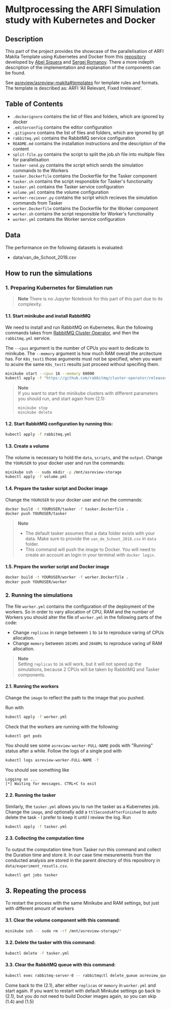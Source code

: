 # Multprocessing the ARFI Simulation study with Kubernetes and Docker

## Description
This part of the project provides the showcase of the parallelisation of ARFI Makita Template using Kubernetes and Docker from this [repository](https://github.com/abelsiqueira/asreview-cloud) developed by [Abel Siquera](https://github.com/abelsiqueira) and [Sergei Romanov](https://github.com/zoneout215). 
There a more indepth description of the implementation and explanation of the components can be found.

See [asreview/asreview-makita#templates](https://github.com/asreview/asreview-makita#templates) for template rules and formats. The template is described as: ARFI 'All Relevant, Fixed Irrelevant'.

## Table of Contents
* `.dockerignore` contains the list of files and folders, which are ignored by docker
* `.editorconfig` contains the editor configuration
* `.gitignore` contains the list of files and folders, which are ignored by git
* `rabbitmq.yml` contains the RabbitMQ service configuration
* `README.md` contains the installation instructions and the description of the content
* `split-file.py` contains the script to split the job.sh file into multiple files for parallelisation
* `tasker-send.py` contains the script which sends the simulation commands to the Workers
* `tasker.Dockerfile` contains the Dockerfile for the Tasker component
* `tasker.sh` contains the script responsible for Tasker's functionality
* `tasker.yml` contains the Tasker service configuration
* `volume.yml` contains the volume configuration
* `worker-reciever.py` contains the script which recieves the simulation commands from Tasker
* `worker.Dockerfile` contains the Dockerfile for the Worker component
* `worker.sh` contains the script responsible for Worker's functionality
* `worker.yml` contains the Worker service configuration

## Data

The performance on the following datasets is evaluated:

- data/van_de_Schoot_2018.csv

## How to run the simulations
### 1\. Preparing Kubernetes for Simulation run 
> **Note**
> There is no Jupyter Notebook for this part of this part due to its complexity.

#### 1.1\. Start minikube and install RabbitMQ

We need to install and run RabbitMQ on Kubernetes.
Run the following commands takes from [RabbitMQ Cluster Operator](https://www.rabbitmq.com/kubernetes/operator/quickstart-operator.html), and then the `rabbitmq.yml` service.

The `--cpus` argument is the number of CPUs you want to dedicate to minikube. The `--memory` argument is how much RAM overall the arcitecture has.
For `K8s_test1` those arguments must not be specified, when you want to acuire the same `K8s_test1` results just proceed without specifing them.

```bash
minikube start --cpus 16 --memory 60000
kubectl apply -f "https://github.com/rabbitmq/cluster-operator/releases/latest/download/cluster-operator.yml"
```
> **Note**  
>If you want to start the minikube clusters with different parameters you should run, and start again from (2.1):
>```
>minikube stop
>minikube delete
>```


#### 1.2\.  Start RabbitMQ configuration by running this: 
```bash
kubectl apply -f rabbitmq.yml
```

#### 1.3\.  Create a volume
The volume is necessary to hold the `data`, `scripts`, and the `output`.
Change the `YOURUSER` to your docker user and run the commands:
```bash
minikube ssh -- sudo mkdir -p /mnt/asreview-storage
kubectl apply -f volume.yml
```

#### 1.4\.  Prepare the tasker script and Docker image
Change the `YOURUSER` to your docker user and run the commands:
```bash
docker build -t YOURUSER/tasker -f tasker.Dockerfile .
docker push YOURUSER/tasker
```

> **Note**
> * The default tasker assumes that a data folder exists with your data.
> Make sure to provide the `van_de_Schoot_2018.csv` in `data` folder.
> * This command will push the image to Docker. You will need to create an account an login in your terminal with `docker login`.

#### 1.5\.  Prepare the worker script and Docker image

```bash
docker build -t YOURUSER/worker -f worker.Dockerfile .
docker push YOURUSER/worker
```

### 2. Running the simulations
The file `worker.yml` contains the configuration of the deployment of the workers. So in order to vary allocation of CPU, RAM and the number of Workers you should alter the file of `worker.yml` in the following parts of the code: 

* Change `replicas` in range betweem `1` to `14` to reproduce varing of CPUs allocation.
* Change `memory` between `1024Mi` and `2048Mi` to reproduce varing of RAM allocation.

> **Note**  
> Setting `replicas` to `16` will work, but it will not speed up the simulations, because 2 CPUs will be taken by RabbitMQ and Tasker components. 

#### 2.1\. Running the workers

Change the `image` to reflect the path to the image that you pushed.

Run with

```bash
kubectl apply -f worker.yml
```

Check that the workers are running with the following:

```bash
kubectl get pods
```

You should see some `asreview-worker-FULL-NAME` pods with "Running" status after a while.
Follow the logs of a single pod with

```bash
kubectl logs asreview-worker-FULL-NAME -f
```

You should see something like

```plaintext
Logging as ...
[*] Waiting for messages. CTRL+C to exit
```

#### 2.2\. Running the tasker

Similarly, the `tasker.yml` allows you to run the tasker as a Kubernetes job.
Change the `image`, and optionally add a `ttlSecondsAfterFinished` to auto delete the task - I prefer to keep it until I review the log.
Run

```bash
kubectl apply -f tasker.yml
```

#### 2.3\. Collecting the computation time

To output the computation time from Tasker run this command and collect the Duration time and store it. In our case time mesurements from the conducted analysis are stored in the parent directory of this repositrory in `data/experiment_resutls.csv`.

```bash 
kubectl get jobs tasker
```

## 3\. Repeating the process 

To restart the process with the same Minikube and RAM settings, but just with different amount of workers 

#### 3.1\. Clear the volume component with this command:
```bash
minikube ssh -- sudo rm -rf /mnt/asreview-storage/*
```

#### 3.2\. Delete the tasker with this command:
```bash
kubectl delete -f tasker.yml
```

#### 3.3\. Clear the RabbitMQ queue with this command:
```bash
kubectl exec rabbitmq-server-0 -- rabbitmqctl delete_queue asreview_queue
```

Come back to the (2.1), alter either `replicas` or `memory` in `worker.yml` and start again.
If you want to restart with default Minkube settings go back to (2.1), but you do not need to build Docker images again, so you can skip (1.4) and (1.5)

